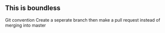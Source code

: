 ## This is boundless ##

Git convention
Create a seperate branch then make a pull request instead of merging into master

